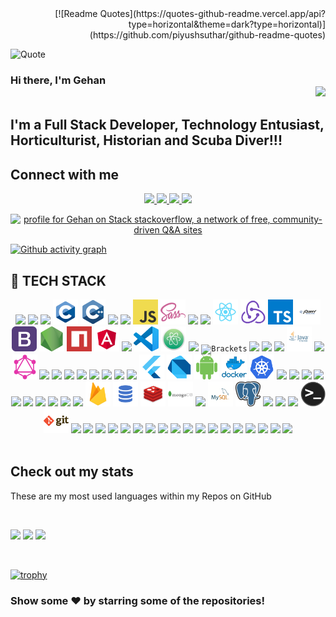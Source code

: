 
<div align = 'right'>[![Readme Quotes](https://quotes-github-readme.vercel.app/api?type=horizontal&theme=dark?type=horizontal)](https://github.com/piyushsuthar/github-readme-quotes)</div>


![Quote](https://github-readme-quotes.herokuapp.com/quote?theme=prussian&animation=grow_out_in&layout=default&font=Gabrielle)


### Hi there, I'm Gehan<div align = 'right'>![](https://komarev.com/ghpvc/?username=Gehan-Mendis&color=yellow)</div>

## I'm a Full Stack Developer, Technology Entusiast, Horticulturist, Historian and Scuba Diver!!!

## Connect with me
<p align='center'>
  <a href="https://twitter.com/Gehan_Mendis">
    <img src="https://img.shields.io/static/v1?label=Twitter&message=Gehan_Mendis&color=blue&style=for-the-badge&logo=twitter&logoColor=white" />
  </a>
  <a href="https://www.linkedin.com/in/gehan-m-28b48a11/">
    <img src="https://img.shields.io/static/v1?label=LinkedIn&message=Gehan%20Mendis&color=0072b1&style=for-the-badge&logo=linkedin&logoColor=white" />
  </a>
  <a href="https://hashnode.com/@Gehan">
    <img src="https://img.shields.io/static/v1?label=Blog&message=Hashnode&color=306844&style=for-the-badge" />
  </a>
   <a href="https://itblackbelt.wordpress.com/">
    <img src="https://img.shields.io/static/v1?label=Blog&message=Wordpress&color=306844&style=for-the-badge" />
  </a>
</p>

</p>
<p align='center'>
<a href="https://stackoverflow.com/users/1148552/gehan"><img src="https://stackoverflow.com/users/flair/1148552.png?theme=prussian" width="208" height="58" alt="profile for Gehan on Stack stackoverflow, a network of free, community-driven Q&amp;A sites" title="profile for Gehan Mendis on Stack Overflow, a network of free, community-driven Q&amp;A sites"></a>
  
[![Github activity graph](https://activity-graph.herokuapp.com/graph?username=Gehan-Mendis&theme=react-dark&hide_border=true&color=)](https://git.io/akshay2211&hide_border=true)
  
## :floppy_disk: TECH STACK

<p align='center'>
<code><img height="40" src="https://cdn.worldvectorlogo.com/logos/java-1.svg"></code>
<code><img height="40" src="https://cdn.worldvectorlogo.com/logos/spring-14.svg"></code>
<code><img height="40" src="https://cdn.worldvectorlogo.com/logos/hibernate.svg"></code>
<code><img height="40" src="https://raw.githubusercontent.com/github/explore/80688e429a7d4ef2fca1e82350fe8e3517d3494d/topics/c/c.png"></code>
<code><img height="40" src="https://raw.githubusercontent.com/github/explore/80688e429a7d4ef2fca1e82350fe8e3517d3494d/topics/cpp/cpp.png"></code>
<code><img height="40" src="https://i.ibb.co/0GXfbf7/1200px-Embarcadero-Delphi-10-4-Sydney-Product-Logo-and-Icon-svg.png"></code>
<code><img height="40" src="https://i.ibb.co/1JYQYLM/6e5c910d970804a9c4b67a40eb3e0a0c.png"></code>
<code><img height="40" src="https://raw.githubusercontent.com/github/explore/80688e429a7d4ef2fca1e82350fe8e3517d3494d/topics/javascript/javascript.png"></code>
<code><img height="40" src="https://raw.githubusercontent.com/github/explore/80688e429a7d4ef2fca1e82350fe8e3517d3494d/topics/sass/sass.png"></code>
<code><img height="40" src="https://i.ibb.co/RSzWPb4/584807e4cef1014c0b5e48df.png"></code>
<code><img height="40" src="https://i.ibb.co/s1dJR5b/5847fb60cef1014c0b5e48dc.png"></code> 
<code><img height="40" src="https://raw.githubusercontent.com/github/explore/80688e429a7d4ef2fca1e82350fe8e3517d3494d/topics/react/react.png"></code>
<code><img height="40" src="https://raw.githubusercontent.com/github/explore/80688e429a7d4ef2fca1e82350fe8e3517d3494d/topics/redux/redux.png"></code>
<code><img height="40" src="https://raw.githubusercontent.com/github/explore/80688e429a7d4ef2fca1e82350fe8e3517d3494d/topics/typescript/typescript.png"></code>
<code><img height="40" src="https://raw.githubusercontent.com/github/explore/80688e429a7d4ef2fca1e82350fe8e3517d3494d/topics/jquery/jquery.png"></code>
<code><img height="40" src="https://raw.githubusercontent.com/github/explore/80688e429a7d4ef2fca1e82350fe8e3517d3494d/topics/bootstrap/bootstrap.png"></code>
<code><img height="40" src="https://raw.githubusercontent.com/github/explore/80688e429a7d4ef2fca1e82350fe8e3517d3494d/topics/nodejs/nodejs.png"></code>
<code><img height="40" src="https://raw.githubusercontent.com/github/explore/80688e429a7d4ef2fca1e82350fe8e3517d3494d/topics/npm/npm.png" alt="npm"></a></code>
<code><img height="40" src="https://raw.githubusercontent.com/github/explore/80688e429a7d4ef2fca1e82350fe8e3517d3494d/topics/angular/angular.png"></code>
<code><img height="40" src="https://upload.wikimedia.org/wikipedia/commons/thumb/1/10/CSS3_and_HTML5_logos_and_wordmarks.svg/791px-CSS3_and_HTML5_logos_and_wordmarks.svg.png"></code>
<code><img height="40" src="https://raw.githubusercontent.com/github/explore/80688e429a7d4ef2fca1e82350fe8e3517d3494d/topics/visual-studio-code/visual-studio-code.png"></code>
<code><img height="40" src="https://raw.githubusercontent.com/github/explore/80688e429a7d4ef2fca1e82350fe8e3517d3494d/topics/atom/atom.png"></code>
<code><img height="40" src="https://cdn.worldvectorlogo.com/logos/sublime-text.svg"></code>
<code><img height="40" src="https://upload.wikimedia.org/wikipedia/commons/thumb/4/4c/Brackets_Icon.svg/1024px-Brackets_Icon.svg.png" alt="Brackets"></code>
<code><img height="40" src="https://cdn.worldvectorlogo.com/logos/jenkins-1.svg"></code>
<code><img height="40" src="https://cdn.worldvectorlogo.com/logos/jira-3.svg"></code>
<code><img height="40" src="https://cdn.worldvectorlogo.com/logos/json.svg"></code>
<code><img height="40"src="https://raw.githubusercontent.com/github/explore/80688e429a7d4ef2fca1e82350fe8e3517d3494d/topics/java/java.png" alt="Java"></code>
<code><img height="40" src="https://cdn.worldvectorlogo.com/logos/rest-63.svg"></code>
<code><img height="40" src="https://raw.githubusercontent.com/github/explore/5c058a388828bb5fde0bcafd4bc867b5bb3f26f3/topics/graphql/graphql.png"></code>
<code><img height="40" src="https://i.ibb.co/PzfWyCL/kisspng-amazon-com-logo-amazon-web-services-amazon-elastic-bump-digitech-server-less-api-aws-15-5b66.png"></code>
<code><img height="40" src="https://i.ibb.co/H7RDN48/images-2.png"></code>
<code><img height="40" src="https://github.com/melanieshi0120/melanieshi0120/blob/master/images/GCP_LOG.png"></code>
<code><img height="40" src="https://cdn.worldvectorlogo.com/logos/intellij-idea-1.svg"></code>
<code><img height="40" src="https://cdn.worldvectorlogo.com/logos/eclipse-11.svg"></code>
<code><img height="40" src="https://i.ibb.co/6n6h6Tm/icon.png"></code>
<code><img height="40" src="https://i.ibb.co/Xyzdxdb/download.png"></code>
<code><img height="40" src="https://i.ibb.co/gjr89vr/images-2.png"></code>  
<code><img height="40" src="https://raw.githubusercontent.com/github/explore/80688e429a7d4ef2fca1e82350fe8e3517d3494d/topics/flutter/flutter.png"></code>
<code><img height="40" src="https://raw.githubusercontent.com/github/explore/80688e429a7d4ef2fca1e82350fe8e3517d3494d/topics/dart/dart.png"></code>
<code><img height="40" src="https://raw.githubusercontent.com/github/explore/80688e429a7d4ef2fca1e82350fe8e3517d3494d/topics/android/android.png"></code>
<code><img height="40" src="https://raw.githubusercontent.com/github/explore/80688e429a7d4ef2fca1e82350fe8e3517d3494d/topics/docker/docker.png"></code>
<code><img height="40" src="https://raw.githubusercontent.com/github/explore/80688e429a7d4ef2fca1e82350fe8e3517d3494d/topics/kubernetes/kubernetes.png"></code>
<code><img height="40" src="https://i.ibb.co/GV2bLSW/images.png"></code>
<code><img height="40" src="https://i.ibb.co/vh3bJWt/download-2.png"></code>
<code><img height="40" src="https://i.ibb.co/3MWJ5qD/images-4.png"></code>
<code><img height="40" src="https://i.ibb.co/mGQMgHH/kisspng-apache-maven-apache-ant-gradle-apache-http-server-apache-maven-5b194e5744c5e8-57727326152838.png"></code>
<code><img height="40" src="https://i.ibb.co/0mvdcH8/kisspng-apache-ant-software-build-apache-http-server-build-5b2abce3875d16-3634597915295275235545.png"></code>
<code><img height="40" src="https://cdn.worldvectorlogo.com/logos/elastic-elasticsearch.svg"></code>
<code><img height="40" src="https://cdn.worldvectorlogo.com/logos/elastic-kibana.svg"></code>
<code><img height="40" src="https://cdn.worldvectorlogo.com/logos/elastic-logstash.svg"></code>
<code><img height="40" src="https://cdn.worldvectorlogo.com/logos/aws-elastic-load-balancing.svg"></code>
<code><img height="40" src="https://cdn.worldvectorlogo.com/logos/elastic-beats.svg"></code>
<code><img height="40" src="https://raw.githubusercontent.com/github/explore/80688e429a7d4ef2fca1e82350fe8e3517d3494d/topics/firebase/firebase.png"></code>
<code><img height="40" src="https://raw.githubusercontent.com/github/explore/80688e429a7d4ef2fca1e82350fe8e3517d3494d/topics/sql/sql.png"></code>
<code><img height="40" src="https://raw.githubusercontent.com/github/explore/80688e429a7d4ef2fca1e82350fe8e3517d3494d/topics/redis/redis.png"></code>
<code><img height="40" src="https://raw.githubusercontent.com/github/explore/80688e429a7d4ef2fca1e82350fe8e3517d3494d/topics/mongodb/mongodb.png"></code>
<code><img height="40" src="https://cdn.worldvectorlogo.com/logos/couchbase-1.svg"></code>
<code><img height="40" src="https://raw.githubusercontent.com/github/explore/80688e429a7d4ef2fca1e82350fe8e3517d3494d/topics/mysql/mysql.png"></code>
<code><img height="40" src="https://raw.githubusercontent.com/github/explore/80688e429a7d4ef2fca1e82350fe8e3517d3494d/topics/postgresql/postgresql.png"></code>
<code><img height="40" src="https://cdn.worldvectorlogo.com/logos/oracle-2.svg"></code>
<code><img height="40" src="https://cdn.worldvectorlogo.com/logos/prometheus.svg"></code>
<code><img height="40" src="https://cdn.worldvectorlogo.com/logos/grafana.svg"></code>
<code><img height="40" src="https://raw.githubusercontent.com/github/explore/80688e429a7d4ef2fca1e82350fe8e3517d3494d/topics/terminal/terminal.png"></code>
<code><img height="40" src="https://raw.githubusercontent.com/github/explore/80688e429a7d4ef2fca1e82350fe8e3517d3494d/topics/git/git.png"></code>
<code><img height="40" src="https://i.ibb.co/C89YyzW/128-1280330-github-logo-png-github-icon-blue-png-transparent.png"></code>
<code><img height="40" src="https://cdn.worldvectorlogo.com/logos/gitlab.svg"></code>
<code><img height="40" src="https://cdn.worldvectorlogo.com/logos/bitbucket.svg"></code>
<code><img height="40" src="https://cdn.worldvectorlogo.com/logos/subversion.svg"></code>
<code><img height="40" src="https://cdn.worldvectorlogo.com/logos/netlify.svg"></code>
<code><img height="40" src="https://cdn.worldvectorlogo.com/logos/gatsby.svg"></code>
<code><img height="40" src="https://cdn.worldvectorlogo.com/logos/jamstack.svg"></code>
<code><img height="40" src="https://cdn.worldvectorlogo.com/logos/heroku-4.svg"></code>
<code><img height="40" src="https://cdn.worldvectorlogo.com/logos/cucumber.svg"></code>
<code><img height="40" src="https://cdn.worldvectorlogo.com/logos/jasmine-2.svg"></code>
<code><img height="40" src="https://i.ibb.co/jhPn3yd/download-4.png"></code>
<code><img height="40" src="https://i.ibb.co/HnXG4Yk/download.png"></code>
<code><img height="40" src="https://i.ibb.co/7JRqFG3/4y634TJm.jpg"></code>
<code><img height="40" src="https://i.ibb.co/Vg9wNfL/sonarqube-stack-220x234.png"></code>
<code><img height="40" src="https://cdn.worldvectorlogo.com/logos/linux-tux.svg"></code>
<code><img height="40" src="https://cdn.worldvectorlogo.com/logos/microsoft-windows-22.svg"></code>
<code><img height="40" src="https://cdn.worldvectorlogo.com/logos/ubuntu-icon.svg"></code>
<code><img height="40" src="https://cdn.worldvectorlogo.com/logos/centos-1.svg"></code>

<br/>
<br/>
  
## Check out my stats
<p>These are my most used languages within my Repos on GitHub </p>
  
<br/>
<p align="left">
  <img width="33.0%" src="https://github-readme-stats.vercel.app/api/?username=Gehan-Mendis&theme=prussian&show_icons=true&count_private=true&hide_border=true" />
  <img width="33.0%" src="http://github-readme-streak-stats.herokuapp.com?user=Gehan-Mendis&theme=prussian&hide_border=true" />
  <img width="33.0%" src="https://github-readme-stats.vercel.app/api/top-langs/?username=Gehan-Mendis&hide=html&layout=compact&theme=prussian&show_icons=true&count_private=true&hide_border=true"/>
</p>
<br>

[![trophy](https://github-profile-trophy.vercel.app/?username=Gehan-Mendis&theme=algolia)](https://github.com/Gehan-Mendis/github-profile-trophy)

### Show some ❤️ by starring some of the repositories!

</div>
